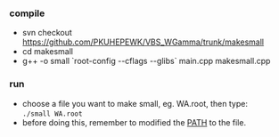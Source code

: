 ### compile
- svn checkout https://github.com/PKUHEPEWK/VBS_WGamma/trunk/makesmall
- cd makesmall
- g++ -o small \`root-config --cflags --glibs\` main.cpp makesmall.cpp

### run
- choose a file you want to make small, eg. WA.root, then type:\
`./small WA.root`
- before doing this, remember to modified the [PATH](https://github.com/PKUHEPEWK/VBS_WGamma/blob/9f1d950358a8a34f2812712072877701e4d320e3/makesmall/main.cpp#L4) to the file.
